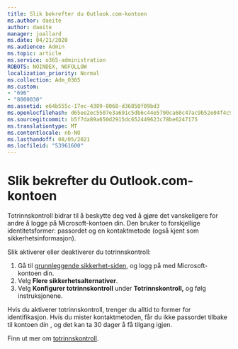 ```yaml
---
title: Slik bekrefter du Outlook.com-kontoen
ms.author: daeite
author: daeite
manager: joallard
ms.date: 04/21/2020
ms.audience: Admin
ms.topic: article
ms.service: o365-administration
ROBOTS: NOINDEX, NOFOLLOW
localization_priority: Normal
ms.collection: Adm_O365
ms.custom:
- "696"
- "8000030"
ms.assetid: e64b555c-17ec-4389-8068-d36850f09bd3
ms.openlocfilehash: d65ee2ec5507e3a691c5db6c44e5790ca60c47ac9b52e04f4c9052bf9503402d
ms.sourcegitcommit: b5f7da89a650d2915dc652449623c78be6247175
ms.translationtype: MT
ms.contentlocale: nb-NO
ms.lasthandoff: 08/05/2021
ms.locfileid: "53961600"
---
```

# <a name="how-to-verify-your-outlookcom-account"></a>Slik bekrefter du Outlook.com-kontoen

Totrinnskontroll bidrar til å beskytte deg ved å gjøre det vanskeligere for andre å logge på Microsoft-kontoen din. Den bruker to forskjellige identitetsformer: passordet og en kontaktmetode (også kjent som sikkerhetsinformasjon).
  
Slik aktiverer eller deaktiverer du totrinnskontroll:
  
1. Gå til [grunnleggende sikkerhet-siden,](https://go.microsoft.com/fwlink/?linkid=842325) og logg på med Microsoft-kontoen din.
2. Velg **Flere sikkerhetsalternativer**.
3. Velg **Konfigurer totrinnskontroll** under **Totrinnskontroll,** og følg instruksjonene.

Hvis du aktiverer totrinnskontroll, trenger du alltid to former for identifikasjon. Hvis du mister kontaktmetoden, får du ikke passordet tilbake til kontoen din , og det kan ta 30 dager å få tilgang igjen.
  
Finn ut mer om [totrinnskontroll](https://go.microsoft.com/fwlink/?linkid=872270).
  